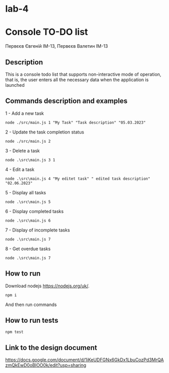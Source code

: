 # lab-4

# Console TO-DO list

Первєєв Євгеній ІМ-13, Первєєв Валетин ІМ-13

## Description

This is a console todo list that supports non-interactive mode of operation, that is, the user enters all the necessary data when the application is launched

## Commands description and examples

1 - Add a new task

```
node ./src/main.js 1 "My Task" "Task description" "05.03.2023"
```

2 - Update the task completion status

```
node ./src/main.js 2
```

3 - Delete a task

```
node .\src\main.js 3 1
```

4 - Edit a task

```
node .\src\main.js 4 "My editet task" " edited task description" "02.06.2023"
```

5 - Display all tasks

```
node .\src\main.js 5
```

6 - Display completed tasks

```
node .\src\main.js 6
```

7 - Display of incomplete tasks

```
node .\src\main.js 7
```

8 - Get overdue tasks

```
node .\src\main.js 7
```

## How to run

Download nodejs https://nodejs.org/uk/.

```
npm i
```

And then run commands

## How to run tests

```
npm test
```

## Link to the design document
https://docs.google.com/document/d/1iKeUDFGNx6GkDx1LbuCozPd3MrQAzmQkEwD0oBlOO0k/edit?usp=sharing